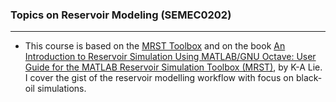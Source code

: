 ### Topics on Reservoir Modeling (SEMEC0202)
---

- This course is based on the [MRST Toolbox](https://www.sintef.no/projectweb/mrst/) and on the book [An Introduction to Reservoir Simulation Using MATLAB/GNU Octave:  User Guide for the MATLAB Reservoir Simulation Toolbox (MRST)](https://www.cambridge.org/core/books/an-introduction-to-reservoir-simulation-using-matlabgnu-octave/F48C3D8C88A3F67E4D97D4E16970F894), by K-A Lie. I cover the gist of the reservoir modelling workflow with focus on black-oil simulations.

